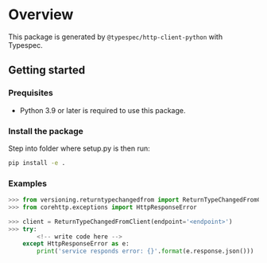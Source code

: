 # Overview

This package is generated by `@typespec/http-client-python` with Typespec.

## Getting started

### Prequisites

- Python 3.9 or later is required to use this package.

### Install the package

Step into folder where setup.py is then run:

```bash
pip install -e .
```

### Examples

```python
>>> from versioning.returntypechangedfrom import ReturnTypeChangedFromClient
>>> from corehttp.exceptions import HttpResponseError

>>> client = ReturnTypeChangedFromClient(endpoint='<endpoint>')
>>> try:
        <!-- write code here -->
    except HttpResponseError as e:
        print('service responds error: {}'.format(e.response.json()))
```
